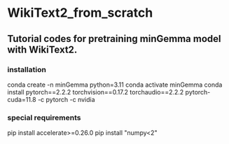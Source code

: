 # WikiText2_from_scratch
## Tutorial codes for pretraining minGemma model with WikiText2.

### installation
conda create -n minGemma python=3.11
conda activate minGemma
conda install pytorch==2.2.2 torchvision==0.17.2 torchaudio==2.2.2 pytorch-cuda=11.8 -c pytorch -c nvidia

### special requirements
pip install accelerate>=0.26.0
pip install "numpy<2"
